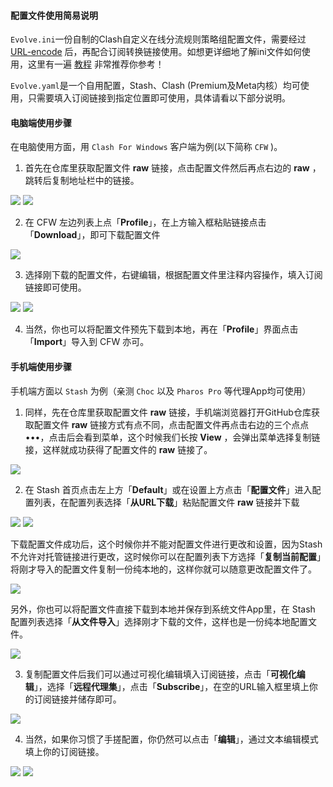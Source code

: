 #### 配置文件使用简易说明

`Evolve.ini`一份自制的Clash自定义在线分流规则策略组配置文件，需要经过 [URL-encode](https://www.urlencoder.org/) 后，再配合订阅转换链接使用。如想更详细地了解ini文件如何使用，这里有一遍 [教程](https://yattazen.com/tutorial/clash-custom-config.html) 非常推荐你参考！

`Evolve.yaml`是一个自用配置，Stash、Clash (Premium及Meta内核）均可使用，只需要填入订阅链接到指定位置即可使用，具体请看以下部分说明。

#### 电脑端使用步骤
在电脑使用方面，用 `Clash For Windows` 客户端为例(以下简称 `CFW` )。

1. 首先在仓库里获取配置文件 **raw** 链接，点击配置文件然后再点右边的 **raw** ，跳转后复制地址栏中的链接。

![](https://github.com/Coldvvater/Coldvvater/blob/9bbf32e648392ba21302e05f7528eeafe205f3af/img-folder/CFWscreenshot/raw.png?raw=true)
![](https://github.com/Coldvvater/Coldvvater/blob/9bbf32e648392ba21302e05f7528eeafe205f3af/img-folder/CFWscreenshot/addressbar.png?raw=true)

2. 在 CFW 左边列表上点「**Profile**」，在上方输入框粘贴链接点击「**Download**」，即可下载配置文件

![](https://github.com/Coldvvater/Coldvvater/blob/9bbf32e648392ba21302e05f7528eeafe205f3af/img-folder/CFWscreenshot/download.png?raw=true)

3. 选择刚下载的配置文件，右键编辑，根据配置文件里注释内容操作，填入订阅链接即可使用。

![](https://github.com/Coldvvater/Coldvvater/blob/9bbf32e648392ba21302e05f7528eeafe205f3af/img-folder/CFWscreenshot/edit.png?raw=true)
![](https://github.com/Coldvvater/Coldvvater/blob/9bbf32e648392ba21302e05f7528eeafe205f3af/img-folder/CFWscreenshot/sub.png?raw=true)

4. 当然，你也可以将配置文件预先下载到本地，再在「**Profile**」界面点击「**Import**」导入到 CFW 亦可。

#### 手机端使用步骤

手机端方面以 `Stash` 为例（亲测 `Choc` 以及 `Pharos Pro` 等代理App均可使用）

1. 同样，先在仓库里获取配置文件 **raw** 链接，手机端浏览器打开GitHub仓库获取配置文件 **raw** 链接方式有点不同，点击配置文件再点击右边的三个点点•••，点击后会看到菜单，这个时候我们长按 **View** ，会弹出菜单选择复制链接，这样就成功获得了配置文件的 **raw** 链接了。

![](https://github.com/Coldvvater/Coldvvater/blob/master/img-folder/Stashscreenshot/Raw.PNG?raw=true)

2. 在 Stash 首页点击左上方「**Default**」或在设置上方点击「**配置文件**」进入配置列表，在配置列表选择「**从URL下载**」粘贴配置文件 **raw** 链接并下载

![](https://github.com/Coldvvater/Coldvvater/blob/master/img-folder/Stashscreenshot/daoru.PNG?raw=true)
![](https://github.com/Coldvvater/Coldvvater/blob/master/img-folder/Stashscreenshot/URLdownload.PNG?raw=true)

下载配置文件成功后，这个时候你并不能对配置文件进行更改和设置，因为Stash不允许对托管链接进行更改，这时候你可以在配置列表下方选择「**复制当前配置**」将刚才导入的配置文件复制一份纯本地的，这样你就可以随意更改配置文件了。

![](https://github.com/Coldvvater/Coldvvater/blob/master/img-folder/Stashscreenshot/copy.PNG?raw=true)

另外，你也可以将配置文件直接下载到本地并保存到系统文件App里，在 Stash 配置列表选择「**从文件导入**」选择刚才下载的文件，这样也是一份纯本地配置文件。

![](https://github.com/Coldvvater/Coldvvater/blob/master/img-folder/Stashscreenshot/wenjiandaoru.PNG?raw=true)

3. 复制配置文件后我们可以通过可视化编辑填入订阅链接，点击「**可视化编辑**」，选择「**远程代理集**」，点击「**Subscribe**」，在空的URL输入框里填上你的订阅链接并储存即可。

![](https://github.com/Coldvvater/Coldvvater/blob/master/img-folder/Stashscreenshot/siheyi.PNG?raw=true)

4. 当然，如果你习惯了手搓配置，你仍然可以点击「**编辑**」，通过文本编辑模式填上你的订阅链接。

![](https://github.com/Coldvvater/Coldvvater/blob/master/img-folder/Stashscreenshot/wenbenbianji.PNG?raw=true)
![](https://github.com/Coldvvater/Coldvvater/blob/master/img-folder/Stashscreenshot/wenbentianru.jpg?raw=true)

